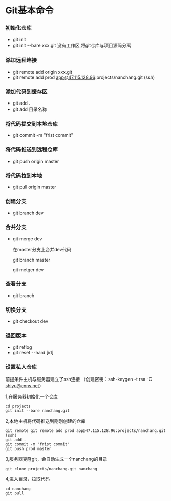 # Git基本命令

### 初始化仓库

- git init
- git init --bare xxx.git   没有工作区,将git仓库与项目源码分离



### 添加远程连接

- git remote add origin xxx.git 
- git remote add prod app@47.115.128.96:projects/nanchang.git  (ssh)



### 添加代码到缓存区

- git add . 
- git add 目录名称



### 将代码提交到本地仓库

- git commit -m "frist commit"



### 将代码推送到远程仓库

- git push origin master 



### 将代码拉到本地

- git pull origin master



### 创建分支

- git branch dev



### 合并分支

- git merge dev

  在master分支上合并dev代码

  git branch master

  git metger dev



### 查看分支

- git branch



### 切换分支

- git checkout dev



### 退回版本

- git reflog
- git reset --hard [id]



### 设置私人仓库

前提条件主机与服务器建立了ssh连接 （创建密钥：ssh-keygen -t rsa -C shiyu@cnns.net）

1,在服务器初始化一个仓库

```
cd projects
git init --bare nanchang.git
```

2,本地主机将代码推送到刚刚创建的仓库

```
git remote git remote add prod app@47.115.128.96:projects/nanchang.git  (ssh)
git add .
git commit -m "frist commit"
git push prod master
```

3,服务器克隆git，会自动生成一个nanchang的目录

```
git clone projects/nanchang.git nanchang
```

4,进入目录，拉取代码

```
cd nanchang 
git pull
```



  